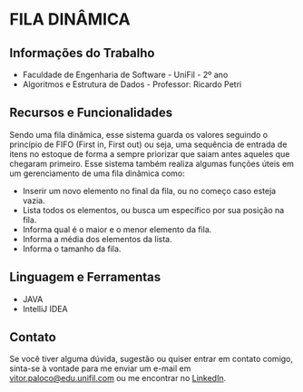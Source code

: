 <!DOCTYPE html>
<html lang="en">
<head>
    <meta charset="UTF-8">
    <meta name="viewport" content="width=device-width, initial-scale=1.0">
</head>
<body>
  <h1>FILA DINÂMICA</h1>
  
  <h2>Informações do Trabalho</h2>
  <ul>
      <li>Faculdade de Engenharia de Software - UniFil - 2º ano</li>
      <li>Algoritmos e Estrutura de Dados - Professor: Ricardo Petri</li>
  </ul>

  <h2>Recursos e Funcionalidades</h2>
  <p>Sendo uma fila dinâmica, esse sistema guarda os valores seguindo o princípio de FIFO (First in, First out) ou seja, uma sequência de entrada de itens no estoque de forma a sempre priorizar que saiam antes aqueles que chegaram primeiro. Esse sistema também realiza algumas funções úteis em um gerenciamento de uma fila dinâmica como:</p>
  <ul>
      <li>Inserir um novo elemento no final da fila, ou no começo caso esteja vazia.</li>
      <li>Lista todos os elementos, ou busca um específico por sua posição na fila.</li>
      <li>Informa qual é o maior e o menor elemento da fila.</li>
      <li>Informa a média dos elementos da lista.</li>
      <li>Informa o tamanho da fila.</li>
  </ul>

  <h2>Linguagem e Ferramentas</h2>
  <ul>
      <li>JAVA</li>
      <li>IntelliJ IDEA</li>
    </ul>

  <h2>Contato</h2>
  <p>Se você tiver alguma dúvida, sugestão ou quiser entrar em contato comigo, sinta-se à vontade para me enviar um e-mail em <a href="mailto:vitor.paloco@edu.unifil.com">vitor.paloco@edu.unifil.com</a> ou me encontrar no <a href="https://www.linkedin.com/in/vitor-hugo-oliveira-paloco-b64126278/">LinkedIn</a>.</p>
</body>
</html>

